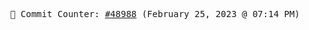 <p align="center">
    <samp>
        📮 Commit Counter: <a href="https://github.com/Javascript-void0/Javascript-void0/commits/main">#48988</a> (February 25, 2023 @ 07:14 PM)
    </samp>
</p>